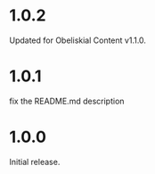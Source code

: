 # 1.0.2

Updated for Obeliskial Content v1.1.0.

# 1.0.1

fix the README.md description

# 1.0.0

Initial release.